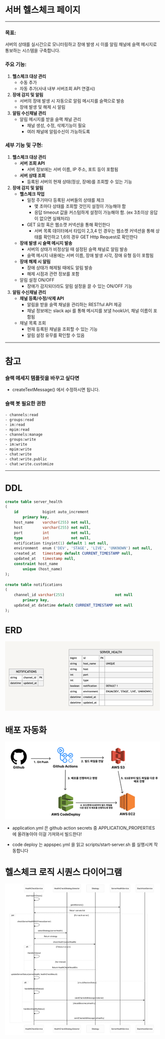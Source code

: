 # 서버 헬스체크 페이지

---

### 목표:

서버의 상태를 실시간으로 모니터링하고 장애 발생 시 이를 알림 채널에 슬랙 메시지로 통보하는 시스템을 구축합니다.

### 주요 기능:

1. **헬스체크 대상 관리**
    - 수동 추가
    - 자동 추가(사내 내부 서버조회 API 연결시)
2. **장애 감지 및 알림**
    - 서버의 장애 발생 시 자동으로 알림 메시지를 슬랙으로 발송
    - 장애 발생 및 해제 시 알림
3. **알림 수신채널 관리**
    - 알림 메시지를 받을 슬랙 채널 관리
        - 채널 생성, 수정, 삭제기능이 필요
        - 여러 채널에 알림수신이 가능하도록

### 세부 기능 및 구현:

1. **헬스체크 대상 관리**
    - **서버 조회 API**
        - 서버 정보에는 서버 이름, IP 주소, 포트 등이 포함됨
    - **서버 상태 조회**
        - 등록된 서버의 현재 상태(정상, 장애)를 조회할 수 있는 기능
2. **장애 감지 및 알림**
    - **헬스체크 작업**
        - 일정 주기마다 등록된 서버들의 상태를 체크
            - 몇 초마다 상태를 조회할 것인지 설정이 가능해야 함
            - 응답 timeout 값을 커스텀하게 설정이 가능해야 함. (ex 3초이상 응답이 없으면 실패처리)
        - GET 요청 혹은 웹소캣 커넥션을 통해 확인한다
            - 서버 목록 데이터에서 타입이 2,3,4 인 경우는 웹소켓 커넥션을 통해 상태를 확인하고 1,6의 경우 GET Http Request로 확인한다
    - **장애 발생 시 슬랙 메시지 발송**
        - 서버의 상태가 비정상일 때 설정된 슬랙 채널로 알림 발송
        - 슬랙 메시지 내용에는 서버 이름, 장애 발생 시각, 장애 유형 등이 포함됨
    - **장애 해제 시 알림**
        - 장애 상태가 해제될 때에도 알림 발송
        - 해제 시점과 관련 정보를 포함
    - 알림 설정 ON/OFF
        - 장애가 감지되더라도 알림 설정을 끌 수 있는 ON/OFF 기능
3. **알림 수신채널 관리**
    - **채널 등록/수정/삭제 API**
        - 알림을 받을 슬랙 채널을 관리하는 RESTful API 제공
        - 채널 정보에는 slack api 를 통해 메시지를 보낼 hookUrl, 채널 이름이 포함됨
    - 채널 목록 조회
        - 현재 등록된 채널을 조회할 수 있는 기능
        - 알림 설정 유무를 확인할 수 있음

---

# 참고

### 슬랙 메세지 템플릿을 바꾸고 싶다면

- createTextMessage() 에서 수정하시면 됩니다.

### 슬랙 봇 필요한 권한

```
- channels:read
- groups:read
- im:read
- mpim:read
- channels:manage
- groups:write
- im:write
- mpim:write
- chat:write
- chat:write.public
- chat:write.customize
```

---

# DDL

```sql
create table server_health
(
    id           bigint auto_increment
        primary key,
    host_name    varchar(255) not null,
    host         varchar(255) not null,
    port         int          not null,
    type         int          not null,
    notification tinyint(1) default 1 not null,
    environment  enum ('DEV', 'STAGE', 'LIVE', 'UNKNOWN') not null,
    created_at   timestamp default CURRENT_TIMESTAMP null,
    updated_at   timestamp null,
    constraint host_name
        unique (host_name)
);

create table notifications
(
    channel_id varchar(255)                       not null
        primary key,
    updated_at datetime default CURRENT_TIMESTAMP not null
);


```

# ERD

![](assets/ERD.png)

# 배포 자동화

![](assets/githubActions_codeDeploy.png)

- application.yml 은 github action secrets 중 APPLICATION_PROPERTIES 에 올려놓아야 이걸 가져와서 빌드한다!

- code deploy 는 appspec.yml 을 읽고 scripts/start-server.sh 를 실행시켜 작동합니다

# 헬스체크 로직 시퀀스 다이어그램

![](assets/healthCheckSequenceDiagram.png)

